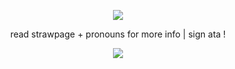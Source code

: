 <p align="center">
<img src="https://media1.tenor.com/m/DCRbO1Pjl_YAAAAC/human-torch-johnny-storm.gif" />
<p align="center">
                          read strawpage + pronouns for more info | sign ata !
  <p align="center">
  <img src="https://spotify-github-profile.kittinanx.com/api/view?uid=31uslv5jwwbfx5esn7r63ezyfypy&cover_image=true&theme=natemoo-re&show_offline=true&background_color=121212&interchange=false&bar_color=4e93b1&bar_color_cover=false" />
